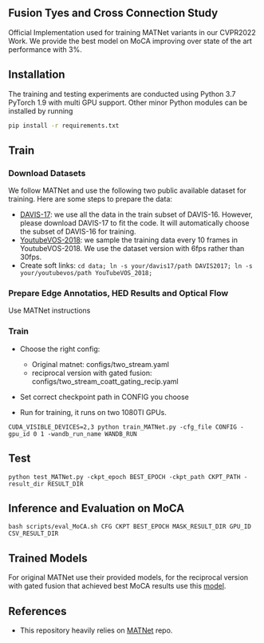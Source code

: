 ##  Fusion Tyes and Cross Connection Study
Official Implementation used for training MATNet variants in our CVPR2022 Work.
We provide the best model on MoCA improving over state of the art performance with 3%.

## Installation

The training and testing experiments are conducted using Python 3.7 PyTorch 1.9 with multi GPU support.
Other minor Python modules can be installed by running

```bash
pip install -r requirements.txt
```

## Train

### Download Datasets
We follow MATNet and use the following two public available dataset for training. Here are some steps to prepare the data:
- [DAVIS-17](https://davischallenge.org/davis2017/code.html): we use all the data in the train subset of DAVIS-16. 
    However, please download DAVIS-17 to fit the code. It will automatically choose the subset of DAVIS-16 for training. 
- [YoutubeVOS-2018](https://youtube-vos.org/dataset/): we sample the training data every 10 frames in YoutubeVOS-2018. We use the dataset version with 6fps rather than 30fps.
- Create soft links:
    ```cd data; ln -s your/davis17/path DAVIS2017; ln -s your/youtubevos/path YouTubeVOS_2018;```
    
### Prepare Edge Annotatios, HED Results and Optical Flow
Use MATNet instructions 

### Train
* Choose the right config:
    * Original matnet: configs/two_stream.yaml
    * reciprocal version with gated fusion: configs/two_stream_coatt_gating_recip.yaml

* Set correct checkpoint path in CONFIG you choose

* Run for training, it runs on two 1080TI GPUs.
```
CUDA_VISIBLE_DEVICES=2,3 python train_MATNet.py -cfg_file CONFIG -gpu_id 0 1 -wandb_run_name WANDB_RUN
```

## Test
```
python test_MATNet.py -ckpt_epoch BEST_EPOCH -ckpt_path CKPT_PATH -result_dir RESULT_DIR
```

## Inference and Evaluation on MoCA
```
bash scripts/eval_MoCA.sh CFG CKPT BEST_EPOCH MASK_RESULT_DIR GPU_ID CSV_RESULT_DIR
```
## Trained Models
For original MATNet use their provided models, for the reciprocal version with gated fusion that achieved best MoCA results use this [model]().

## References

* This repository heavily relies on [MATNet](https://github.com/tfzhou/MATNet) repo.
